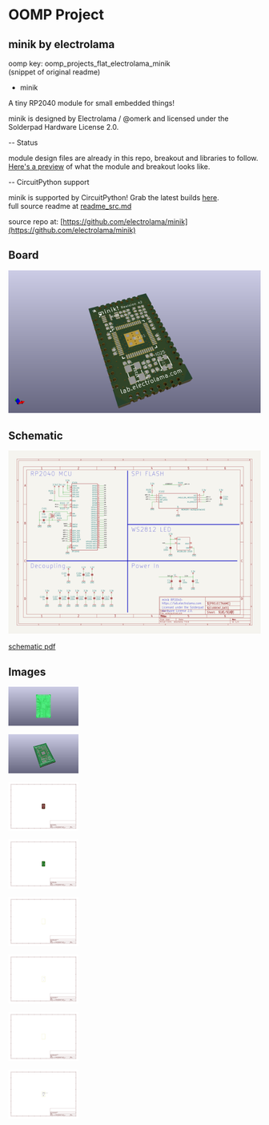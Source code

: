 # OOMP Project  
## minik  by electrolama  
  
oomp key: oomp_projects_flat_electrolama_minik  
(snippet of original readme)  
  
- minik  
  
A tiny RP2040 module for small embedded things!  
  
minik is designed by Electrolama / @omerk and licensed under the Solderpad Hardware License 2.0.  
  
  
-- Status  
  
module design files are already in this repo, breakout and libraries to follow. [Here's a preview](https://twitter.com/OmerK/status/1535297431444791298) of what the module and breakout looks like.  
  
  
-- CircuitPython support  
  
minik is supported by CircuitPython! Grab the latest builds [here](https://adafruit-circuit-python.s3.amazonaws.com/index.html?prefix=bin/electrolama_minik).  
  full source readme at [readme_src.md](readme_src.md)  
  
source repo at: [https://github.com/electrolama/minik](https://github.com/electrolama/minik)  
## Board  
  
[![working_3d.png](working_3d_600.png)](working_3d.png)  
## Schematic  
  
[![working_schematic.png](working_schematic_600.png)](working_schematic.png)  
  
[schematic pdf](working_schematic.pdf)  
## Images  
  
[![working_3D_bottom.png](working_3D_bottom_140.png)](working_3D_bottom.png)  
  
[![working_3D_top.png](working_3D_top_140.png)](working_3D_top.png)  
  
[![working_assembly_page_01.png](working_assembly_page_01_140.png)](working_assembly_page_01.png)  
  
[![working_assembly_page_02.png](working_assembly_page_02_140.png)](working_assembly_page_02.png)  
  
[![working_assembly_page_03.png](working_assembly_page_03_140.png)](working_assembly_page_03.png)  
  
[![working_assembly_page_04.png](working_assembly_page_04_140.png)](working_assembly_page_04.png)  
  
[![working_assembly_page_05.png](working_assembly_page_05_140.png)](working_assembly_page_05.png)  
  
[![working_assembly_page_06.png](working_assembly_page_06_140.png)](working_assembly_page_06.png)  
